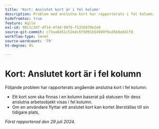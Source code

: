 ```yaml
---
title: 'Kort: Anslutet kort är i fel kolumn'
description: Problem med anslutna kort har rapporterats i fel kolumn.
hidefromtoc: true
feature: Agile
exl-id: 98c1c3d7-df14-4f4d-9970-f5326870e2e0
source-git-commit: c73aa8451c52e4c6f5091b549d9f0a35b8e8d1f8
workflow-type: tm+mt
source-wordcount: '79'
ht-degree: 0%

---
```


# Kort: Anslutet kort är i fel kolumn

<!--

>[!NOTE]
>
>This issue was fixed on August 15, 2024.

-->

Följande problem har rapporterats angående anslutna kort i fel kolumn:

* Ett kort som ska finnas i en kolumn baserat på statusen för dess anslutna arbetsobjekt visas i fel kolumn.
* Om en användare flyttar ett anslutet kort kan kortet återställas till sin tidigare plats,

_Först rapporterad den 29 juli 2024._

